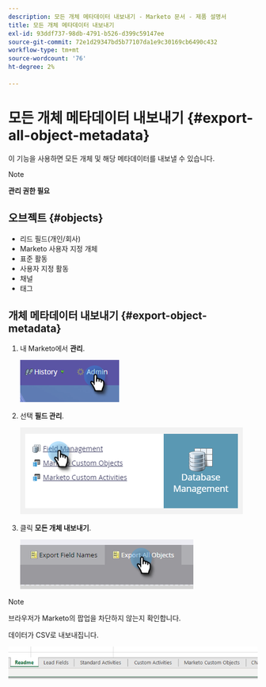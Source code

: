 ```yaml
---
description: 모든 개체 메타데이터 내보내기 - Marketo 문서 - 제품 설명서
title: 모든 개체 메타데이터 내보내기
exl-id: 93ddf737-98db-4791-b526-d399c59147ee
source-git-commit: 72e1d29347bd5b77107da1e9c30169cb6490c432
workflow-type: tm+mt
source-wordcount: '76'
ht-degree: 2%

---
```


# 모든 개체 메타데이터 내보내기 {#export-all-object-metadata}

이 기능을 사용하면 모든 개체 및 해당 메타데이터를 내보낼 수 있습니다.

>[!NOTE]
>
>**관리 권한 필요**

## 오브젝트 {#objects}

* 리드 필드(개인/회사)
* Marketo 사용자 지정 개체
* 표준 활동
* 사용자 지정 활동
* 채널
* 태그

## 개체 메타데이터 내보내기 {#export-object-metadata}

1. 내 Marketo에서 **관리**.

   ![](assets/export-all-object-metadata-1.png)

1. 선택 **필드 관리**.

   ![](assets/export-all-object-metadata-2.png)

1. 클릭 **모든 개체 내보내기**.

   ![](assets/export-all-object-metadata-3.png)

>[!NOTE]
>
>브라우저가 Marketo의 팝업을 차단하지 않는지 확인합니다.

데이터가 CSV로 내보내집니다.

![](assets/export-all-object-metadata-4.png)
